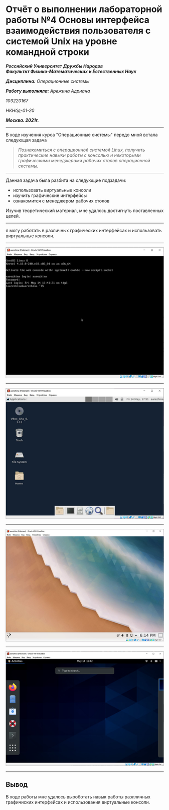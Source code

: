 # Отчёт о выполнении лабораторной работы №4 Основы интерфейса взаимодействия пользователя с системой Unix на уровне командной строки

**_Российский Университет Дружбы Народов_**  
**_Факульткт Физико-Математических и Естественных Наук_**

**_Дисциплина:_** _Операционные системы_

**_Работу выполняла:_** _Арежина Адриана_

_103220167_

_НКНбд-01-20_

**_Москва. 2021г._**

---

В ходе изучения курса "Операционные системы" передо мной встала следующая задача

> _Познакомиться с операционной системой Linux, получить практические навыки работы с консолью и некоторыми графическими менеджерами рабочих столов операционной системы._

---

Данная задача была разбита на следующие подзадачи:

- использовать виртуальные консоли
- изучить графические интерфейсы
- ознакомится с менеджером рабочих столов

Изучив теоретический материал, мне удалось достигнуть поставленных целей.

---

я могу работать в различных графических интерфейсах и использовать виртуальные консоли.

---

![виртуальная консоль](https://github.com/Adriana-Arezhina/Lab/blob/main/Lab04/pict/3.JPG)

---

![XFCE](https://github.com/Adriana-Arezhina/Lab/blob/main/Lab04/pict/9.JPG)

---

![KDE](https://github.com/Adriana-Arezhina/Lab/blob/main/Lab04/pict/kde.JPG)

---

![GNOME](https://github.com/Adriana-Arezhina/Lab/blob/main/Lab04/pict/gnome.JPG)

---

## Вывод

В ходе работы мне удалось выроботать навык работы разлличных графичиских интерфейсах и использования виртуальные консоли.
